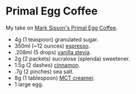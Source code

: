 # Primal Egg Coffee

My take on [Mark Sisson's Primal Egg Coffee](https://www.marksdailyapple.com/primal-egg-coffee/).

- 4g (1 teaspoon) granulated sugar.
- 350ml (~12 ounces) [espresso](https://store.moorecoffee.com/805-espresso-blend-p348.aspx).
- .208ml (5 drops) [vanilla stevia](https://www.sweetleaf.com/collections/stevia-sweet-drops/products/sweetleaf-sweetdrops-vanillacreme-4oz).
- 2g (2 packets) sucralose (splenda) sweetener.
- 1.5g (2 dashes) [cinnamon](https://www.burlapandbarrel.com/products/royal-cinnamon).
- .7g (2 pinches) sea salt.
- 8g (1 tablespoon) [MCT creamer](https://lairdsuperfood.com/products/superfood-creamer-original).
- 1 large egg.
<!--stackedit_data:
eyJoaXN0b3J5IjpbLTE2NjA0MTIzMDQsNjExNjg4MDExLC0xMD
k1NzIxNjkxLDE4NzI2MDQ1MDMsMTA4Mjc2NzkxOCwtNzMzNjI5
MzkxXX0=
-->